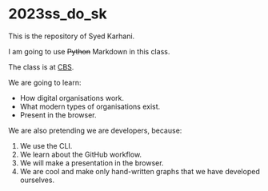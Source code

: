 # 2023ss_do_sk

This is the repository of Syed Karhani.

I am going to use ~~Python~~ Markdown in this class.

The class is at [CBS](https://cbs.de).

We are going to learn:

- How digital organisations work.
- What modern types of organisations exist.
- Present in the browser.

We are also pretending we are developers, because:

1. We use the CLI.
2. We learn about the GitHub workflow.
3. We will make a presentation in the browser.
4. We are cool and make only hand-written graphs that we have developed ourselves.
